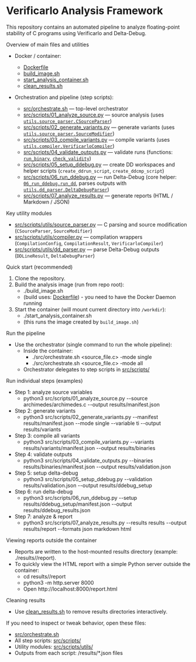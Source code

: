 # Verificarlo Analysis Framework

This repository contains an automated pipeline to analyze floating-point stability of C programs using Verificarlo and Delta-Debug.

Overview of main files and utilities
- Docker / container:
  - [Dockerfile](Dockerfile)
  - [build_image.sh](build_image.sh)
  - [start_analysis_container.sh](start_analysis_container.sh)
  - [clean_results.sh](clean_results.sh)

- Orchestration and pipeline (step scripts):
  - [src/orchestrate.sh](src/orchestrate.sh) — top-level orchestrator
  - [src/scripts/01_analyze_source.py](src/scripts/01_analyze_source.py) — source analysis (uses [`utils.source_parser.CSourceParser`](src/scripts/utils/source_parser.py))
  - [src/scripts/02_generate_variants.py](src/scripts/02_generate_variants.py) — generate variants (uses [`utils.source_parser.SourceModifier`](src/scripts/utils/source_parser.py))
  - [src/scripts/03_compile_variants.py](src/scripts/03_compile_variants.py) — compile variants (uses [`utils.compiler.VerificarloCompiler`](src/scripts/utils/compiler.py))
  - [src/scripts/04_validate_outputs.py](src/scripts/04_validate_outputs.py) — validate runs (functions: [`run_binary`](src/scripts/04_validate_outputs.py), [`check_validity`](src/scripts/04_validate_outputs.py))
  - [src/scripts/05_setup_ddebug.py](src/scripts/05_setup_ddebug.py) — create DD workspaces and helper scripts (`create_ddrun_script`, `create_ddcmp_script`)
  - [src/scripts/06_run_ddebug.py](src/scripts/06_run_ddebug.py) — run Delta-Debug (core helper: [`06_run_ddebug.run_dd`](src/scripts/06_run_ddebug.py), parses outputs with [`utils.dd_parser.DeltaDebugParser`](src/scripts/utils/dd_parser.py))
  - [src/scripts/07_analyze_results.py](src/scripts/07_analyze_results.py) — generate reports (HTML / Markdown / JSON)

Key utility modules
- [src/scripts/utils/source_parser.py](src/scripts/utils/source_parser.py) — C parsing and source modification (`CSourceParser`, `SourceModifier`)
- [src/scripts/utils/compiler.py](src/scripts/utils/compiler.py) — compilation wrappers (`CompilationConfig`, `CompilationResult`, `VerificarloCompiler`)
- [src/scripts/utils/dd_parser.py](src/scripts/utils/dd_parser.py) — parse Delta-Debug outputs (`DDLineResult`, `DeltaDebugParser`)

Quick start (recommended)
1. Clone the repository.
2. Build the analysis image (run from repo root):
   - ./build_image.sh
   - (build uses: [Dockerfile](Dockerfile)) - you need to have the Docker Daemon running 
3. Start the container (will mount current directory into `/workdir`):
   - ./start_analysis_container.sh
   - (this runs the image created by `build_image.sh`)

Run the pipeline
- Use the orchestrator (single command to run the whole pipeline):
  - Inside the container: 
    - ./src/orchestrate.sh <source_file.c> -mode single <var>
    - ./src/orchestrate.sh <source_file.c> -mode all
  - Orchestrator delegates to step scripts in [src/scripts/](src/scripts/)

Run individual steps (examples)
- Step 1: analyze source variables
  - python3 src/scripts/01_analyze_source.py --source archimedes/archimedes.c --output results/manifest.json
- Step 2: generate variants
  - python3 src/scripts/02_generate_variants.py --manifest results/manifest.json --mode single --variable ti --output results/variants
- Step 3: compile all variants
  - python3 src/scripts/03_compile_variants.py --variants results/variants/manifest.json --output results/binaries
- Step 4: validate outputs
  - python3 src/scripts/04_validate_outputs.py --binaries results/binaries/manifest.json --output results/validation.json
- Step 5: setup delta-debug
  - python3 src/scripts/05_setup_ddebug.py --validation results/validation.json --output results/ddebug_setup
- Step 6: run delta-debug
  - python3 src/scripts/06_run_ddebug.py --setup results/ddebug_setup/manifest.json --output results/ddebug_results.json
- Step 7: analyze & report
  - python3 src/scripts/07_analyze_results.py --results results --output results/report --formats json markdown html


Viewing reports outside the container
- Reports are written to the host-mounted results directory (example: ./results/<analysis>/report).
- To quickly view the HTML report with a simple Python server outside the container:
  - cd results/<analysis>/report
  - python3 -m http.server 8000
  - Open http://localhost:8000/report.html

Cleaning results
- Use [clean_results.sh](clean_results.sh) to remove results directories interactively.

If you need to inspect or tweak behavior, open these files:
- [src/orchestrate.sh](src/orchestrate.sh)
- All step scripts: [src/scripts/](src/scripts/)
- Utility modules: [src/scripts/utils/](src/scripts/utils/)
- Outputs from each script: /results/<analysis>*.json files
